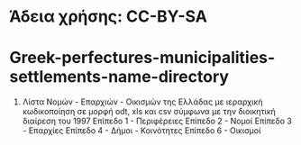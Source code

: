
# Άδεια χρήσης: CC-BY-SA
# Greek-perfectures-municipalities-settlements-name-directory
1) Λίστα Νομών - Επαρχιών - Οικισμών της Ελλάδας  με ιεραρχική κωδικοποίηση  σε μορφή odt, xls και csv σύμφωνα με την διοικητική διαίρεση του 1997
Επίπεδο 1 - Περιφέρειες
Επίπεδο 2 - Νομοί
Επίπεδο 3 - Επαρχίες
Επίπεδο 4 - Δήμοι - Κοινότητες
Επίπεδο 6 - Οικισμοί 



